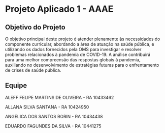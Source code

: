 # Projeto Aplicado 1 - AAAE

## Objetivo do Projeto
O objetivo principal deste projeto é atender plenamente às necessidades do componente curricular, abordando a área de atuação na saúde pública, e utilizando os dados fornecidos pela OMS para investigar e resolver problemas relacionados à pandemia de COVID-19. A análise contribuirá para uma melhor compreensão das respostas globais à pandemia, auxiliando no desenvolvimento de estratégias futuras para o enfrentamento de crises de saúde pública.

## Equipe

ALEFF FELIPE MARTINS DE OLIVEIRA - RA 10433462

ALLANA SILVA SANTANA - RA 10424950

ANGELICA DOS SANTOS BORIN - RA 10434438

EDUARDO FAGUNDES DA SILVA - RA 10441275

